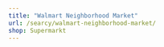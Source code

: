 ```yaml
---
title: "Walmart Neighborhood Market"
url: /searcy/walmart-neighborhood-market/
shop: Supermarkt
---
```

